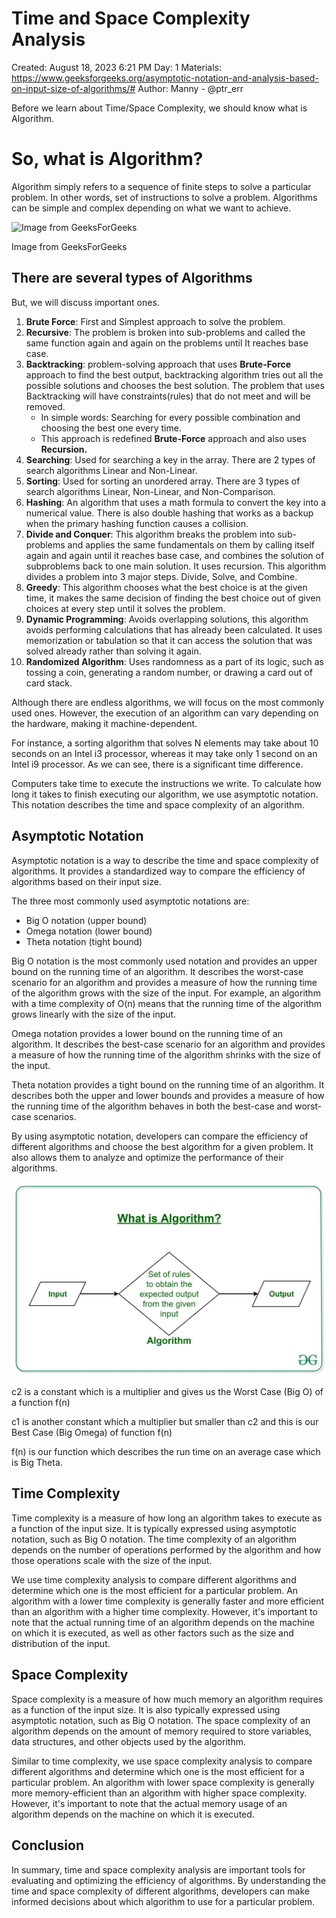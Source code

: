 # Time and Space Complexity Analysis

Created: August 18, 2023 6:21 PM
Day: 1
Materials: https://www.geeksforgeeks.org/asymptotic-notation-and-analysis-based-on-input-size-of-algorithms/#
Author: Manny - @ptr_err

Before we learn about Time/Space Complexity, we should know what is Algorithm.

# So, what is Algorithm?

Algorithm simply refers to a sequence of finite steps to solve a particular problem. In other words, set of instructions to solve a problem. Algorithms can be simple and complex depending on what we want to achieve.

![Image from GeeksForGeeks](Time%20and%20Space%20Complexity%20Analysis%2032994bda52cd46b48b69e55f8b246f26/Untitled.png)

Image from GeeksForGeeks

## There are several types of Algorithms

But, we will discuss important ones.

1. **Brute Force**: First and Simplest approach to solve the problem.
2. **Recursive**: The problem is broken into sub-problems and called the same function again and again on the problems until It reaches base case.
3. **Backtracking**: problem-solving approach that uses **********************Brute-Force********************** approach to find the best output, backtracking algorithm tries out all the possible solutions and chooses the best solution. The problem that uses Backtracking will have constraints(rules) that do not meet and will be removed. 
    - In simple words: Searching for every possible combination and choosing the best one every time.
    - This approach is redefined **********************Brute-Force********************** approach and also uses ****************Recursion.****************
4. **Searching**: Used for searching a key in the array. There are 2 types of search algorithms Linear and Non-Linear.
5. **Sorting**: Used for sorting an unordered array. There are 3 types of search algorithms Linear, Non-Linear, and Non-Comparison.
6. **Hashing**: An algorithm that uses a math formula to convert the key into a numerical value. There is also double hashing that works as a backup when the primary hashing function causes a collision. 
7. **Divide and Conquer**: This algorithm breaks the problem into sub-problems and applies the same fundamentals on them by calling itself again and again until it reaches base case, and combines the solution of subproblems back to one main solution. It uses recursion. This algorithm divides a problem into 3 major steps. Divide, Solve, and Combine. 
8. **Greedy**: This algorithm chooses what the best choice is at the given time, it makes the same decision of finding the best choice out of given choices at every step until it solves the problem. 
9. **Dynamic Programming**: Avoids overlapping solutions, this algorithm avoids performing calculations that has already been calculated. It uses memorization or tabulation so that it can access the solution that was solved already rather than solving it again.
10. **Randomized Algorithm**: Uses randomness as a part of its logic, such as tossing a coin, generating a random number, or drawing a card out of card stack. 

Although there are endless algorithms, we will focus on the most commonly used ones. However, the execution of an algorithm can vary depending on the hardware, making it machine-dependent.

For instance, a sorting algorithm that solves N elements may take about 10 seconds on an Intel i3 processor, whereas it may take only 1 second on an Intel i9 processor. As we can see, there is a significant time difference.

Computers take time to execute the instructions we write. To calculate how long it takes to finish executing our algorithm, we use asymptotic notation. This notation describes the time and space complexity of an algorithm.

## Asymptotic Notation

Asymptotic notation is a way to describe the time and space complexity of algorithms. It provides a standardized way to compare the efficiency of algorithms based on their input size.

The three most commonly used asymptotic notations are:

- Big O notation (upper bound)
- Omega notation (lower bound)
- Theta notation (tight bound)

Big O notation is the most commonly used notation and provides an upper bound on the running time of an algorithm. It describes the worst-case scenario for an algorithm and provides a measure of how the running time of the algorithm grows with the size of the input. For example, an algorithm with a time complexity of O(n) means that the running time of the algorithm grows linearly with the size of the input.

Omega notation provides a lower bound on the running time of an algorithm. It describes the best-case scenario for an algorithm and provides a measure of how the running time of the algorithm shrinks with the size of the input.

Theta notation provides a tight bound on the running time of an algorithm. It describes both the upper and lower bounds and provides a measure of how the running time of the algorithm behaves in both the best-case and worst-case scenarios.

By using asymptotic notation, developers can compare the efficiency of different algorithms and choose the best algorithm for a given problem. It also allows them to analyze and optimize the performance of their algorithms.

![Geeks For Geeks Image](https://github.com/manmeetsingh7781/100DaysOfCode/blob/main/Day%201%20-%20Images/algorithm.png)

c2 is a constant which is a multiplier and gives us the Worst Case (Big O) of a function f(n)

c1 is another constant which a multiplier but smaller than c2 and this is our Best Case (Big Omega) of function f(n)

f(n) is our function which describes the run time on an average case which is Big Theta. 

## Time Complexity

Time complexity is a measure of how long an algorithm takes to execute as a function of the input size. It is typically expressed using asymptotic notation, such as Big O notation. The time complexity of an algorithm depends on the number of operations performed by the algorithm and how those operations scale with the size of the input.

We use time complexity analysis to compare different algorithms and determine which one is the most efficient for a particular problem. An algorithm with a lower time complexity is generally faster and more efficient than an algorithm with a higher time complexity. However, it's important to note that the actual running time of an algorithm depends on the machine on which it is executed, as well as other factors such as the size and distribution of the input.

## Space Complexity

Space complexity is a measure of how much memory an algorithm requires as a function of the input size. It is also typically expressed using asymptotic notation, such as Big O notation. The space complexity of an algorithm depends on the amount of memory required to store variables, data structures, and other objects used by the algorithm.

Similar to time complexity, we use space complexity analysis to compare different algorithms and determine which one is the most efficient for a particular problem. An algorithm with lower space complexity is generally more memory-efficient than an algorithm with higher space complexity. However, it's important to note that the actual memory usage of an algorithm depends on the machine on which it is executed.

## Conclusion

In summary, time and space complexity analysis are important tools for evaluating and optimizing the efficiency of algorithms. By understanding the time and space complexity of different algorithms, developers can make informed decisions about which algorithm to use for a particular problem.
